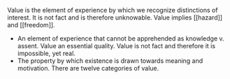 Value is the element of experience by which we recognize distinctions of interest. It is not fact and is therefore unknowable. Value implies [[hazard]] and [[freedom]]. 
- An element of experience that cannot be apprehended as knowledge v. assent. Value an essential quality. Value is not fact and therefore it is impossible, yet real. 
- The property by which existence is drawn towards meaning and motivation. There are twelve categories of value. 